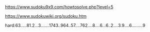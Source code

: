 https://www.sudoku9x9.com/howtosolve.php?level=5

https://www.sudokuwiki.org/sudoku.htm

hard:63.....81.2...3.......1743..964..57....762....8....6...6..2....3.9....6.........9
